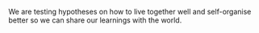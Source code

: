 We are testing hypotheses on how to live together well and self-organise better so we can share our learnings with the world.